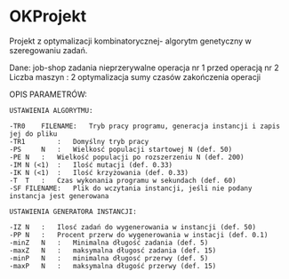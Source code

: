 # OKProjekt
Projekt z optymalizacji kombinatorycznej- algorytm genetyczny w szeregowaniu zadań.

Dane:
	job-shop
	zadania nieprzerywalne
	operacja nr 1 przed operacją nr 2
	Liczba maszyn : 2
	optymalizacja sumy czasów zakończenia operacji
	

OPIS PARAMETRÓW:

	USTAWIENIA ALGORYTMU:

	-TR0	FILENAME:	Tryb pracy programu, generacja instancji i zapis jej do pliku
	-TR1		:	Domyślny tryb pracy
	-PS 	N	:	Wielkosć populacji startowej N (def. 50)
	-PE	N	:	Wielkość populacji po rozszerzeniu N (def. 200)
	-IM	N (<1)	:	Ilość mutacji (def. 0.33)
	-IK	N (<1)	:	Ilość krzyżowania (def. 0.33)
	-T	T	:	Czas wykonania programu w sekundach (def. 60)
	-SF	FILENAME:	Plik do wczytania instancji, jeśli nie podany instancja jest generowana
	
	USTAWIENIA GENERATORA INSTANCJI:
	
	-IZ	N	:	Ilosć zadań do wygenerowania w instancji (def. 50)
	-PP	N	:	Procent przerw do wygenerowania w instacji (def. 0.1)
	-minZ	N	:	Minimalna długość zadania (def. 5)
	-maxZ	N	:	maksymalna długosć zadania (def. 15)
	-minP	N	:	minimalna długosć przerwy (def. 5)
	-maxP	N	:	maksymalna długość przerwy (def. 15)
	 
